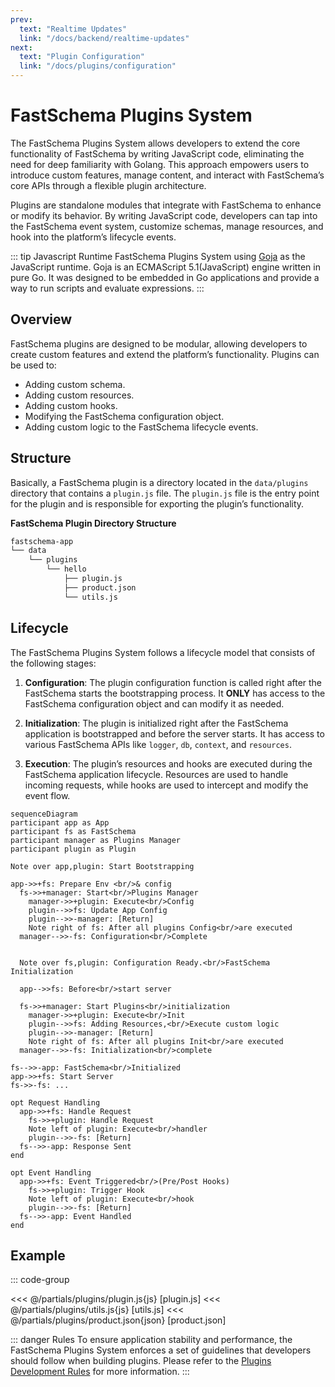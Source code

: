 ```yaml
---
prev:
  text: "Realtime Updates"
  link: "/docs/backend/realtime-updates"
next:
  text: "Plugin Configuration"
  link: "/docs/plugins/configuration"
---
```


# FastSchema Plugins System

The FastSchema Plugins System allows developers to extend the core functionality of FastSchema by writing JavaScript code, eliminating the need for deep familiarity with Golang. This approach empowers users to introduce custom features, manage content, and interact with FastSchema’s core APIs through a flexible plugin architecture.

Plugins are standalone modules that integrate with FastSchema to enhance or modify its behavior. By writing JavaScript code, developers can tap into the FastSchema event system, customize schemas, manage resources, and hook into the platform’s lifecycle events.

::: tip Javascript Runtime
FastSchema Plugins System using [Goja](https://github.com/dop251/goja) as the JavaScript runtime. Goja is an ECMAScript 5.1(JavaScript) engine written in pure Go. It was designed to be embedded in Go applications and provide a way to run scripts and evaluate expressions.
:::


## Overview

FastSchema plugins are designed to be modular, allowing developers to create custom features and extend the platform’s functionality. Plugins can be used to:

- Adding custom schema.
- Adding custom resources.
- Adding custom hooks.
- Modifying the FastSchema configuration object.
- Adding custom logic to the FastSchema lifecycle events.

## Structure

Basically, a FastSchema plugin is a directory located in the `data/plugins` directory that contains a `plugin.js` file. The `plugin.js` file is the entry point for the plugin and is responsible for exporting the plugin’s functionality.

**FastSchema Plugin Directory Structure**
```sh
fastschema-app
└── data
    └── plugins
        └── hello
            ├── plugin.js
            ├── product.json
            └── utils.js
```

## Lifecycle

The FastSchema Plugins System follows a lifecycle model that consists of the following stages:

1. **Configuration**: The plugin configuration function is called right after the FastSchema starts the bootstrapping process. It **ONLY** has access to the FastSchema configuration object and can modify it as needed.

2. **Initialization**: The plugin is initialized right after the FastSchema application is bootstrapped and before the server starts. It has access to various FastSchema APIs like `logger`, `db`, `context`, and `resources`.

3. **Execution**: The plugin’s resources and hooks are executed during the FastSchema application lifecycle. Resources are used to handle incoming requests, while hooks are used to intercept and modify the event flow.

```mermaid
sequenceDiagram
participant app as App
participant fs as FastSchema
participant manager as Plugins Manager
participant plugin as Plugin

Note over app,plugin: Start Bootstrapping

app->>+fs: Prepare Env <br/>& config
  fs->>+manager: Start<br/>Plugins Manager
    manager->>+plugin: Execute<br/>Config
    plugin-->>fs: Update App Config
    plugin-->>-manager: [Return]
    Note right of fs: After all plugins Config<br/>are executed
  manager-->>-fs: Configuration<br/>Complete


  Note over fs,plugin: Configuration Ready.<br/>FastSchema Initialization

  app-->>fs: Before<br/>start server

  fs->>+manager: Start Plugins<br/>initialization
    manager->>+plugin: Execute<br/>Init
    plugin-->>fs: Adding Resources,<br/>Execute custom logic
    plugin-->>-manager: [Return]
    Note right of fs: After all plugins Init<br/>are executed
  manager-->>-fs: Initialization<br/>complete
  
fs-->>-app: FastSchema<br/>Initialized
app->>+fs: Start Server
fs->>-fs: ...

opt Request Handling
  app->>+fs: Handle Request
    fs->>+plugin: Handle Request
    Note left of plugin: Execute<br/>handler
    plugin-->>-fs: [Return]
  fs-->>-app: Response Sent
end

opt Event Handling
  app->>+fs: Event Triggered<br/>(Pre/Post Hooks)
    fs->>+plugin: Trigger Hook
    Note left of plugin: Execute<br/>hook
    plugin-->>-fs: [Return]
  fs-->>-app: Event Handled
end

 ```

## Example

::: code-group

<<< @/partials/plugins/plugin.js{js} [plugin.js]
<<< @/partials/plugins/utils.js{js} [utils.js]
<<< @/partials/plugins/product.json{json} [product.json]

::: danger Rules
To ensure application stability and performance, the FastSchema Plugins System enforces a set of guidelines that developers should follow when building plugins. Please refer to the [Plugins Development Rules](/docs/plugins/rules) for more information.
:::
